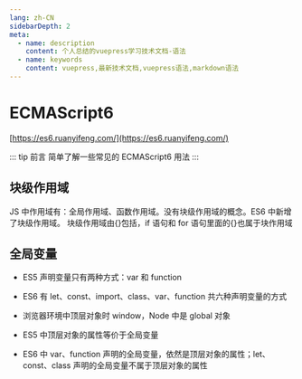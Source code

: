 ```yaml
---
lang: zh-CN
sidebarDepth: 2
meta:
  - name: description
    content: 个人总结的vuepress学习技术文档-语法
  - name: keywords
    content: vuepress,最新技术文档,vuepress语法,markdown语法
---
```


# ECMAScript6

[https://es6.ruanyifeng.com/](https://es6.ruanyifeng.com/)

::: tip 前言
简单了解一些常见的 ECMAScript6 用法
:::

## 块级作用域

JS 中作用域有：全局作用域、函数作用域。没有块级作用域的概念。ES6 中新增了块级作用域。
块级作用域由{}包括，if 语句和 for 语句里面的{}也属于块作用域

## 全局变量

- ES5 声明变量只有两种方式：var 和 function

- ES6 有 let、const、import、class、var、function 共六种声明变量的方式
- 浏览器环境中顶层对象时 window，Node 中是 global 对象
- ES5 中顶层对象的属性等价于全局变量
- ES6 中 var、function 声明的全局变量，依然是顶层对象的属性；let、const、class 声明的全局变量不属于顶层对象的属性

